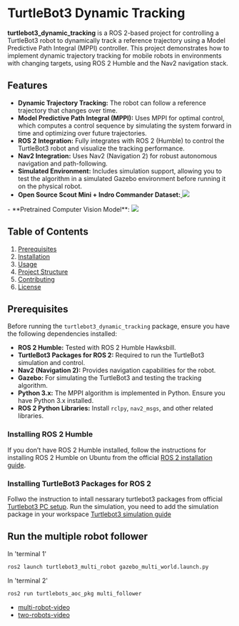 # TurtleBot3 Dynamic Tracking

**turtlebot3_dynamic_tracking** is a ROS 2-based project for controlling a TurtleBot3 robot to dynamically track a reference trajectory using a Model Predictive Path Integral (MPPI) controller. This project demonstrates how to implement dynamic trajectory tracking for mobile robots in environments with changing targets, using ROS 2 Humble and the Nav2 navigation stack.

## Features

- **Dynamic Trajectory Tracking:** The robot can follow a reference trajectory that changes over time.
- **Model Predictive Path Integral (MPPI):** Uses MPPI for optimal control, which computes a control sequence by simulating the system forward in time and optimizing over future trajectories.
- **ROS 2 Integration:** Fully integrates with ROS 2 (Humble) to control the TurtleBot3 robot and visualize the tracking performance.
- **Nav2 Integration:** Uses Nav2 (Navigation 2) for robust autonomous navigation and path-following.
- **Simulated Environment:** Includes simulation support, allowing you to test the algorithm in a simulated Gazebo environment before running it on the physical robot.
- **Open Source Scout Mini + Indro Commander Dataset:**<a href="https://universe.roboflow.com/scout-0ptgg/scoutmini">
    <img src="https://app.roboflow.com/images/download-dataset-badge.svg"></img>
</a>
- **Pretrained Computer Vision Model**: <a href="https://universe.roboflow.com/scout-0ptgg/scoutmini/model/">
    <img src="https://app.roboflow.com/images/try-model-badge.svg"></img>
</a>

## Table of Contents

1. [Prerequisites](#prerequisites)
2. [Installation](#installation)
3. [Usage](#usage)
4. [Project Structure](#project-structure)
5. [Contributing](#contributing)
6. [License](#license)

## Prerequisites

Before running the `turtlebot3_dynamic_tracking` package, ensure you have the following dependencies installed:

- **ROS 2 Humble:** Tested with ROS 2 Humble Hawksbill.
- **TurtleBot3 Packages for ROS 2:** Required to run the TurtleBot3 simulation and control.
- **Nav2 (Navigation 2):** Provides navigation capabilities for the robot.
- **Gazebo:** For simulating the TurtleBot3 and testing the tracking algorithm.
- **Python 3.x:** The MPPI algorithm is implemented in Python. Ensure you have Python 3.x installed.
- **ROS 2 Python Libraries:** Install `rclpy`, `nav2_msgs`, and other related libraries.

### Installing ROS 2 Humble

If you don’t have ROS 2 Humble installed, follow the instructions for installing ROS 2 Humble on Ubuntu from the official [ROS 2 installation guide](https://docs.ros.org/en/humble/Installation.html).

### Installing TurtleBot3 Packages for ROS 2
Follwo the instruction to intall nessarary turtlebot3 packages from official [Turtlebot3 PC setup](https://emanual.robotis.com/docs/en/platform/turtlebot3/quick-start/#pc-setup).
Run the simulation, you need to add the simulation package in your workspace [Turtlebot3 simulation guide](https://emanual.robotis.com/docs/en/platform/turtlebot3/simulation/)

## Run the multiple robot follower 
In 'terminal 1'
```bash
ros2 launch turtlebot3_multi_robot gazebo_multi_world.launch.py
```
In 'terminal 2'
```bash
ros2 run turtlebots_aoc_pkg multi_follower
```
* [multi-robot-video](https://youtu.be/8F5dVyIByNg) 
* [two-robots-video](https://youtu.be/urKhxX07TNw)
